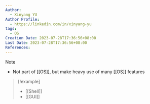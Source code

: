```yaml
---
Author:
  - Xinyang YU
Author Profile:
  - https://linkedin.com/in/xinyang-yu
tags:
  - OS
Creation Date: 2023-07-28T17:36:56+08:00
Last Date: 2023-07-28T17:36:56+08:00
References:
---
```

>[!note]
>- Not part of [[OS]], but make heavy use of many [[OS]] features

>[!example]
>- [[Shell]]
>- [[GUI]]
